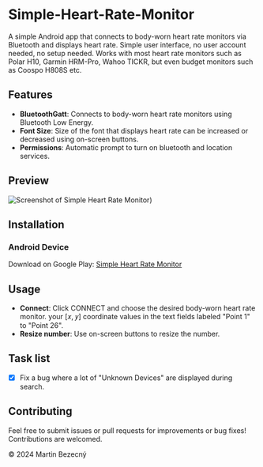# Simple-Heart-Rate-Monitor
A simple Android app that connects to body-worn heart rate monitors via Bluetooth and displays heart rate. Simple user interface, no user account needed, no setup needed. Works with most heart rate monitors such as Polar H10, Garmin HRM-Pro, Wahoo TICKR, but even budget monitors such as Coospo H808S etc.

## Features
- **BluetoothGatt**: Connects to body-worn heart rate monitors using Bluetooth Low Energy.
- **Font Size**: Size of the font that displays heart rate can be increased or decreased using on-screen buttons.
- **Permissions**: Automatic prompt to turn on bluetooth and location services.

## Preview
![Screenshot of Simple Heart Rate Monitor](https://i.imgur.com/zVvVMwg.png))

## Installation
### Android Device
Download on Google Play: [Simple Heart Rate Monitor](https://play.google.com/store/apps/details?id=com.martinbartin.simpleheartratemonitor)


## Usage
- **Connect**: Click CONNECT and choose the desired body-worn heart rate monitor. your [𝑥, 𝑦] coordinate values in the text fields labeled "Point 1" to "Point 26".
- **Resize number**: Use on-screen buttons to resize the number.

## Task list
- [x] Fix a bug where a lot of "Unknown Devices" are displayed during search.

## Contributing
Feel free to submit issues or pull requests for improvements or bug fixes! Contributions are welcomed.



© 2024 Martin Bezecný
